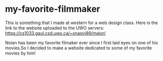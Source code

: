 # my-favorite-filmmaker
This is something that I made at western for a web design class. Here is the link to the website uploaded to the UWO servers: https://cs1033.gaul.csd.uwo.ca/~snaqvi89/major/ 

Nolan has been my favorite filmaker ever since I first laid eyes on one of his movies.So I decided to make a website dedicated to some of my favorite movies by him!
